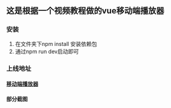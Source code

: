 ## 这是根据一个视频教程做的vue移动端播放器
### 安装
1. 在文件夹下npm install 安装依赖包
2. 通过npm run dev启动即可

### 上线地址
#### [移动端播放器](http://47.102.220.59:5000/#/recommend)

#### 部分截图


